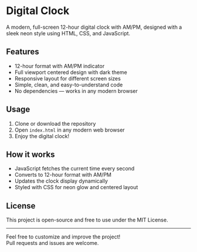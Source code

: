 # Digital Clock

A modern, full-screen 12-hour digital clock with AM/PM, designed with a sleek neon style using HTML, CSS, and JavaScript.

## Features

- 12-hour format with AM/PM indicator  
- Full viewport centered design with dark theme  
- Responsive layout for different screen sizes  
- Simple, clean, and easy-to-understand code  
- No dependencies — works in any modern browser  

## Usage

1. Clone or download the repository  
2. Open `index.html` in any modern web browser  
3. Enjoy the digital clock!

## How it works

- JavaScript fetches the current time every second  
- Converts to 12-hour format with AM/PM  
- Updates the clock display dynamically  
- Styled with CSS for neon glow and centered layout  

## License

This project is open-source and free to use under the MIT License.

---

Feel free to customize and improve the project!  
Pull requests and issues are welcome.
